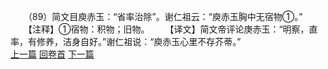 　　（89）简文目庾赤玉：“省率治除”。谢仁祖云：“庾赤玉胸中无宿物①。”
　　【注释】①宿物：积物；旧物。
　　【译文】简文帝评论庚赤玉：“明察，直率，有修养，洁身自好。”谢仁祖说：“庾赤玉心里不存芥蒂。”
<br>[上一篇](08_088) [回卷首](08_000) [下一篇](08_090)
